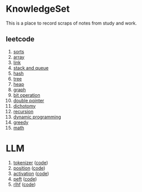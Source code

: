 # KnowledgeSet
This is a place to record scraps of notes from study and work.

## leetcode
1. [sorts](codes/leetcode/sorts.py)
2. [array](codes/leetcode/array.py)
3. [link](codes/leetcode/link.py)
4. [stack and queue](codes/leetcode/stack_and_queue.py)
5. [hash](codes/leetcode/hash.py)
6. [tree](codes/leetcode/tree.py)
7. [heap](codes/leetcode/heap.py)
8. [graph](codes/leetcode/graph.py)
9. [bit operation](codes/leetcode/bit_operation.py)
10. [double pointer](codes/leetcode/double_pointer.py)
11. [dichotomy](codes/leetcode/dichotomy.py)
12. [recursion](codes/leetcode/recursion.py)
13. [dynamic programming](codes/leetcode/dynamic_programming.py)
14. [greedy](codes/leetcode/greedy.py)
15. [math](codes/leetcode/math.py)

# LLM
1. [tokenizer](notes/llm/tokenizer.md) ([code](codes/llm/tokenizer.py))
2. [position](notes/llm/position.md) ([code](codes/llm/position.py))
3. [activation](notes/llm/activation.md) ([code](codes/llm/activation.py))
4. [peft](notes/llm/peft.md) ([code](codes/llm/peft))
5. [rlhf](notes/llm/rlhf.md) ([code](codes/llm/rlhf))
